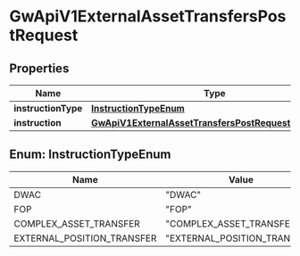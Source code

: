

# GwApiV1ExternalAssetTransfersPostRequest


## Properties

| Name | Type | Description | Notes |
|------------ | ------------- | ------------- | -------------|
|**instructionType** | [**InstructionTypeEnum**](#InstructionTypeEnum) |  |  |
|**instruction** | [**GwApiV1ExternalAssetTransfersPostRequestInstruction**](GwApiV1ExternalAssetTransfersPostRequestInstruction.md) |  |  |



## Enum: InstructionTypeEnum

| Name | Value |
|---- | -----|
| DWAC | &quot;DWAC&quot; |
| FOP | &quot;FOP&quot; |
| COMPLEX_ASSET_TRANSFER | &quot;COMPLEX_ASSET_TRANSFER&quot; |
| EXTERNAL_POSITION_TRANSFER | &quot;EXTERNAL_POSITION_TRANSFER&quot; |



